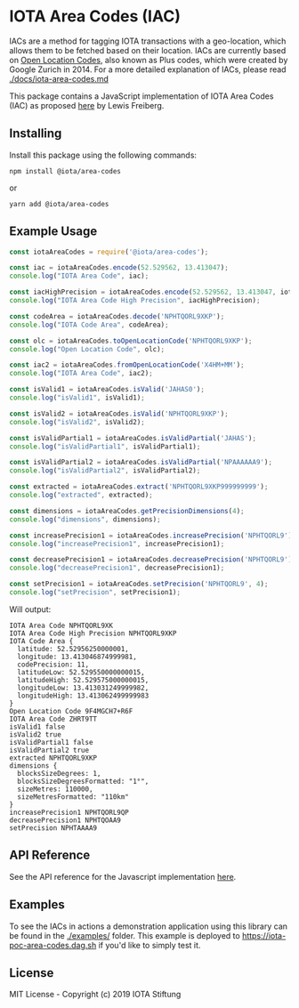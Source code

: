 # IOTA Area Codes (IAC)

IACs are a method for tagging IOTA transactions with a geo-location, which allows them to be fetched based on their location. IACs are currently based on [Open Location Codes](https://en.wikipedia.org/wiki/Open_Location_Code), also known as Plus codes, which were created by Google Zurich in 2014. For a more detailed explanation of IACs, please read [./docs/iota-area-codes.md](./docs/iota-area-codes.md)

This package contains a JavaScript implementation of IOTA Area Codes (IAC) as proposed [here](https://github.com/iota-community/iota-area-codes) by Lewis Freiberg.

## Installing

Install this package using the following commands:

```shell
npm install @iota/area-codes
```

or

```shell
yarn add @iota/area-codes
```

## Example Usage

```js
const iotaAreaCodes = require('@iota/area-codes');

const iac = iotaAreaCodes.encode(52.529562, 13.413047);
console.log("IOTA Area Code", iac);

const iacHighPrecision = iotaAreaCodes.encode(52.529562, 13.413047, iotaAreaCodes.CodePrecision.EXTRA);
console.log("IOTA Area Code High Precision", iacHighPrecision);

const codeArea = iotaAreaCodes.decode('NPHTQORL9XKP');
console.log("IOTA Code Area", codeArea);

const olc = iotaAreaCodes.toOpenLocationCode('NPHTQORL9XKP');
console.log("Open Location Code", olc);

const iac2 = iotaAreaCodes.fromOpenLocationCode('X4HM+MM');
console.log("IOTA Area Code", iac2);

const isValid1 = iotaAreaCodes.isValid('JAHAS0');
console.log("isValid1", isValid1);

const isValid2 = iotaAreaCodes.isValid('NPHTQORL9XKP');
console.log("isValid2", isValid2);

const isValidPartial1 = iotaAreaCodes.isValidPartial('JAHAS');
console.log("isValidPartial1", isValidPartial1);

const isValidPartial2 = iotaAreaCodes.isValidPartial('NPAAAAAA9');
console.log("isValidPartial2", isValidPartial2);

const extracted = iotaAreaCodes.extract('NPHTQORL9XKP999999999');
console.log("extracted", extracted);

const dimensions = iotaAreaCodes.getPrecisionDimensions(4);
console.log("dimensions", dimensions);

const increasePrecision1 = iotaAreaCodes.increasePrecision('NPHTQORL9');
console.log("increasePrecision1", increasePrecision1);

const decreasePrecision1 = iotaAreaCodes.decreasePrecision('NPHTQORL9');
console.log("decreasePrecision1", decreasePrecision1);

const setPrecision1 = iotaAreaCodes.setPrecision('NPHTQORL9', 4);
console.log("setPrecision", setPrecision1);
```

Will output:

```shell
IOTA Area Code NPHTQORL9XK
IOTA Area Code High Precision NPHTQORL9XKP
IOTA Code Area {
  latitude: 52.52956250000001,
  longitude: 13.413046874999981,
  codePrecision: 11,
  latitudeLow: 52.529550000000015,
  latitudeHigh: 52.529575000000015,
  longitudeLow: 13.413031249999982,
  longitudeHigh: 13.413062499999983
}
Open Location Code 9F4MGCH7+R6F
IOTA Area Code ZHRT9TT
isValid1 false
isValid2 true
isValidPartial1 false
isValidPartial2 true
extracted NPHTQORL9XKP
dimensions {
  blocksSizeDegrees: 1,
  blocksSizeDegreesFormatted: "1°",
  sizeMetres: 110000,
  sizeMetresFormatted: "110km"
}
increasePrecision1 NPHTQORL9QP
decreasePrecision1 NPHTQOAA9
setPrecision NPHTAAAA9
```

## API Reference

See the API reference for the Javascript implementation [here](./docs/api.md).

## Examples

To see the IACs in actions a demonstration application using this library can be found in the [./examples/](./examples/README.md) folder. This example is deployed to <https://iota-poc-area-codes.dag.sh> if you'd like to simply test it.

## License

MIT License - Copyright (c) 2019 IOTA Stiftung

